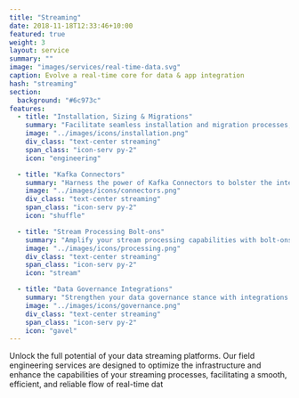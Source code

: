 ```yaml
---
title: "Streaming"
date: 2018-11-18T12:33:46+10:00
featured: true
weight: 3
layout: service
summary: ""
image: "images/services/real-time-data.svg"
caption: Evolve a real-time core for data & app integration
hash: "streaming"
section:
  background: "#6c973c"
features:
  - title: "Installation, Sizing & Migrations"
    summary: "Facilitate seamless installation and migration processes, ensuring that your streaming platforms are correctly sized and optimally configured for reliable performance and scalability."
    image: "../images/icons/installation.png"
    div_class: "text-center streaming"
    span_class: "icon-serv py-2"
    icon: "engineering"

  - title: "Kafka Connectors"
    summary: "Harness the power of Kafka Connectors to bolster the interoperability and flexibility of your streaming architectures, enabling streamlined data flows and enhanced integration capabilities."
    image: "../images/icons/connectors.png"
    div_class: "text-center streaming"
    span_class: "icon-serv py-2"
    icon: "shuffle"

  - title: "Stream Processing Bolt-ons"
    summary: "Amplify your stream processing capabilities with bolt-ons like Kafka Streams, Flink, KSQL, and SMTs, enhancing the agility and responsiveness of your streaming solutions."
    image: "../images/icons/processing.png"
    div_class: "text-center streaming"
    span_class: "icon-serv py-2"
    icon: "stream"

  - title: "Data Governance Integrations"
    summary: "Strengthen your data governance stance with integrations that enhance security, compliance, and management, cultivating a more resilient and trustworthy streaming environment."
    image: "../images/icons/governance.png"
    div_class: "text-center streaming"
    span_class: "icon-serv py-2"
    icon: "gavel"
---
```


Unlock the full potential of your data streaming platforms. Our field engineering services are designed to optimize the infrastructure and enhance the capabilities of your streaming processes, facilitating a smooth, efficient, and reliable flow of real-time dat
